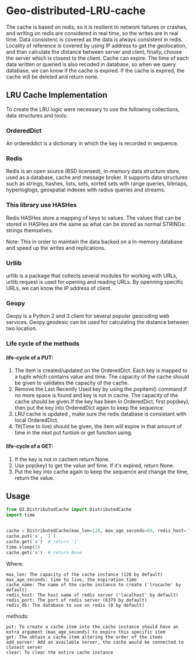 # Geo-distributed-LRU-cache

The cache is based on redis, so it is resilient to network failures or crashes, and writing on redis are considered in real time, so the writes are in real time. Data consistenc is covered as the data is always consistent in redis. Locality of reference is covered by using IP address to get the geolocation, and than calculate the distance between server and clent, finally, choose the server which is closest to the client. Cache can expire. The time of each data written or queried is also recoded in database, so when we query database, we can know if the cache is expired. If the cache is expired, the cache will be deleted and return none.

## LRU Cache Implementation

To create the LRU logic were necessary to use the following collections, data structures and tools:

### OrderedDict

An ordereddict is a dictionary in which the key is recorded in sequence.

### Redis

Redis is an open source (BSD licensed), in-memory data structure store, used as a database, cache and message broker. It supports data structures such as strings, hashes, lists, sets, sorted sets with range queries, bitmaps, hyperloglogs, geospatial indexes with radius queries and streams.

### This library use HASHes

Redis HASHes store a mapping of keys to values. The values that can be stored in HASHes are the same as what can be stored as normal STRINGs: strings themselves.

Note: This in order to maintain the data backed on a in-memory database and speed up the writes and replications.

### Urllib

urllib is a package that collects several modules for working with URLs, urllib.request is used for opening and reading URLs. By openning specific URLs, we can know the IP address of client.

### Geopy

Geopy is a Python 2 and 3 client for several popular geocoding web services. Geopy.geodesic can be used for calculating the distance between two location.

### Life cycle of the methods

#### life-cycle of a PUT:

1. The item is created/updated on the OrderedDict. Each key is mapped to a tuple which contains value and time. The capacity of the cache should be given to validates the capacity of the cache.
2. Remove the Last Recently Used key by using the popitem() command if no more space is found and key is not in cache. The capacity of the cache should be given.If the key has been in OrderedDict, first pop(key), then put the key into OrderedDict again to keep the sequence.
3. LRU cache is updated , make sure the redis database is consistant with local OrderedDict.
4. Ttl(Time to live) should be given, the item will expire in that amount of time in the next put funtion or get function using.

#### life-cycle of a GET:

1. If the key is not in cachem return None. 
2. Use pop(key) to get the value anf time. If it's expired, return None.
3. Put the key into cache again to keep the sequence and change the time, return the value.

## Usage

```python
from Q3.DistributedCache import DistributedCache
import time


cache = DistributedCache(max_len=128, max_age_seconds=60, redis_host='localhost', redis_port=6379, redis_db=0, cache_name='lrucache')
cache.put('a', '1')
cache.get('a')  # return '1'
time.sleep(5)
cache.get('a')  # return None
```

 Where:

```
max_len: The capacity of the cache instance (128 by default)
max_age_seconds: time to live, the expiration time 
cache_name: The name of the cache instance to create ('lrucache' by default)
redis_host: The host name of redis server ('localhost' by default)
redis_port: The port of redis server (6379 by default)
redis_db: The database to use on redis (0 by default)
```

methods:

```
put: To create a cache item into the cache instance should have an extra argument (max_age_seconds) to expire this specific item
get: The obtain a cache item altering the order of the items
add_server: Add an available server, the cache would be connected to closest server
clear: To clear the entire cache instance
```

